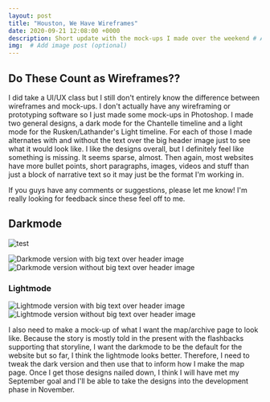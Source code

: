 ```yaml
---
layout: post
title: "Houston, We Have Wireframes"
date: 2020-09-21 12:08:00 +0000
description: Short update with the mock-ups I made over the weekend # Add post description (optional)
img:  # Add image post (optional)
---
```

## Do These Count as Wireframes??
I did take a UI/UX class but I still don't entirely know the difference between wireframes and mock-ups. I don't actually have any wireframing or prototyping software so I just made some mock-ups in Photoshop. I made two general designs, a dark mode for the Chantelle timeline and a light mode for the Rusken/Lathander's Light timeline. For each of those I made alternates with and without the text over the big header image just to see what it would look like. I like the designs overall, but I definitely feel like something is missing. It seems sparse, almost. Then again, most websites have more bullet points, short paragraphs, images, videos and stuff than just a block of narrative text so it may just be the format I'm working in.

If you guys have any comments or suggestions, please let me know! I'm really looking for feedback since these feel off to me.

## Darkmode

![test]({{site.baseurl}}/assets/img/dark_side_by_side.png)

![Darkmode version with big text over header image]({{site.baseurl}}/assets/img/darkmode_text.png)![Darkmode version without big text over header image]({{site.baseurl}}/assets/img/darkmode_notext.png)



### Lightmode

![Lightmode version with big text over header image]({{site.baseurl}}/assets/img/lightmode_text.png)![Lightmode version without big text over header image]({{site.baseurl}}/assets/img/lightmode_notext.png)



I also need to make a mock-up of what I want the map/archive page to look like. Because the story is mostly told in the present with the flashbacks supporting that storyline, I want the darkmode to be the default for the website but so far, I think the lightmode looks better. Therefore, I need to tweak the dark version and then use that to inform how I make the map page. Once I get those designs nailed down, I think I will have met my September goal and I'll be able to take the designs into the development phase in November.